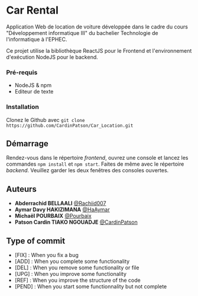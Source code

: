 # Car Rental

Application Web de location de voiture développée dans le cadre du cours "Développement informatique III" du bachelier Technologie de l'informatique à l'EPHEC.

Ce projet utilise la bibliothèque ReactJS pour le Frontend et l'environnement d'exécution NodeJS pour le backend.

### Pré-requis

-   NodeJS & npm
-   Editeur de texte

### Installation

Clonez le Github avec `git clone https://github.com/CardinPatson/Car_Location.git`

## Démarrage

Rendez-vous dans le répertoire _frontend_, ouvrez une console et lancez les commandes `npm install` et `npm start`. Faites de même avec le répertoire _backend_. Veuillez garder les deux fenêtres des consoles ouvertes.

## Auteurs

-   **Abderrachid BELLAALI** [@Rachiid007](https://github.com/Rachiid007)
-   **Aymar Davy HAKIZIMANA** [@HaAymar](https://github.com/HaAymar)
-   **Michaël POURBAIX** [@Pourbaix](https://github.com/Pourbaix)
-   **Patson Cardin TIAKO NGOUADJE** [@CardinPatson ](https://github.com/CardinPatson)

## Type of commit

-   [FIX] : When you fix a bug
-   [ADD] : When you complete some functionality
-   [DEL] : When you remove some functionality or file
-   [UPG] : When you improve some functionality
-   [REF] : When you improve the structure of the code
-   [PEND] : When you start some functionnality but not complete
